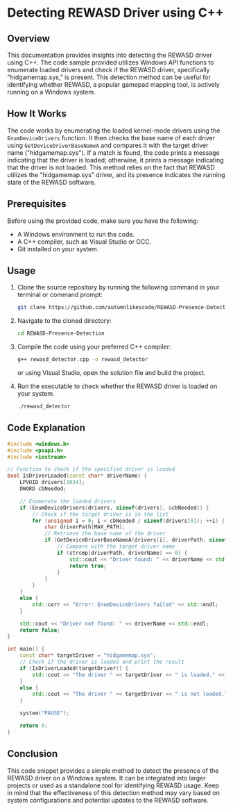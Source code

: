 # Detecting REWASD Driver using C++

## Overview

This documentation provides insights into detecting the REWASD driver using C++. The code sample provided utilizes Windows API functions to enumerate loaded drivers and check if the REWASD driver, specifically "hidgamemap.sys," is present. This detection method can be useful for identifying whether REWASD, a popular gamepad mapping tool, is actively running on a Windows system.

## How It Works

The code works by enumerating the loaded kernel-mode drivers using the `EnumDeviceDrivers` function. It then checks the base name of each driver using `GetDeviceDriverBaseNameA` and compares it with the target driver name ("hidgamemap.sys"). If a match is found, the code prints a message indicating that the driver is loaded; otherwise, it prints a message indicating that the driver is not loaded. This method relies on the fact that REWASD utilizes the "hidgamemap.sys" driver, and its presence indicates the running state of the REWASD software.

## Prerequisites

Before using the provided code, make sure you have the following:

- A Windows environment to run the code.
- A C++ compiler, such as Visual Studio or GCC.
- Git installed on your system.

## Usage

1. Clone the source repository by running the following command in your terminal or command prompt:

    ```bash
    git clone https://github.com/autumnlikescode/REWASD-Presence-Detection.git
    ```

2. Navigate to the cloned directory:

    ```bash
    cd REWASD-Presence-Detection
    ```

3. Compile the code using your preferred C++ compiler:

    ```bash
    g++ rewasd_detector.cpp -o rewasd_detector
    ```

   or using Visual Studio, open the solution file and build the project.

4. Run the executable to check whether the REWASD driver is loaded on your system.

    ```bash
    ./rewasd_detector
    ```

## Code Explanation

```cpp
#include <windows.h>
#include <psapi.h>
#include <iostream>

// Function to check if the specified driver is loaded
bool IsDriverLoaded(const char* driverName) {
    LPVOID drivers[1024];
    DWORD cbNeeded;

    // Enumerate the loaded drivers
    if (EnumDeviceDrivers(drivers, sizeof(drivers), &cbNeeded)) {
        // Check if the target driver is in the list
        for (unsigned i = 0; i < cbNeeded / sizeof(drivers[0]); ++i) {
            char driverPath[MAX_PATH];
            // Retrieve the base name of the driver
            if (GetDeviceDriverBaseNameA(drivers[i], driverPath, sizeof(driverPath))) {
                // Compare with the target driver name
                if (strcmp(driverPath, driverName) == 0) {
                    std::cout << "Driver found: " << driverName << std::endl;
                    return true;
                }
            }
        }
    }
    else {
        std::cerr << "Error: EnumDeviceDrivers failed" << std::endl;
    }

    std::cout << "Driver not found: " << driverName << std::endl;
    return false;
}

int main() {
    const char* targetDriver = "hidgamemap.sys";
    // Check if the driver is loaded and print the result
    if (IsDriverLoaded(targetDriver)) {
        std::cout << "The driver " << targetDriver << " is loaded." << std::endl;
    }
    else {
        std::cout << "The driver " << targetDriver << " is not loaded." << std::endl;
    }

    system("PAUSE");

    return 0;
}
```

## Conclusion

This code snippet provides a simple method to detect the presence of the REWASD driver on a Windows system. It can be integrated into larger projects or used as a standalone tool for identifying REWASD usage. Keep in mind that the effectiveness of this detection method may vary based on system configurations and potential updates to the REWASD software.
